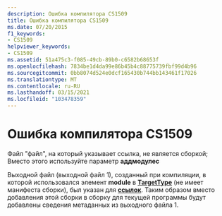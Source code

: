```yaml
---
description: Ошибка компилятора CS1509
title: Ошибка компилятора CS1509
ms.date: 07/20/2015
f1_keywords:
- CS1509
helpviewer_keywords:
- CS1509
ms.assetid: 51a475c3-f085-49cb-89b0-c6582b68653f
ms.openlocfilehash: 7834be1d4da99e86b45b4c88775739fbf99d4b96
ms.sourcegitcommit: 0bb8074d524e0dcf165430b744bb143461f17026
ms.translationtype: MT
ms.contentlocale: ru-RU
ms.lasthandoff: 03/15/2021
ms.locfileid: "103478359"
---
```

# <a name="compiler-error-cs1509"></a>Ошибка компилятора CS1509

Файл "файл", на который указывает ссылка, не является сборкой; Вместо этого используйте параметр **аддмодулес**  
  
 Выходной файл (выходной файл 1), созданный при компиляции, в которой использовался элемент **module** в [**TargetType**](../language-reference/compiler-options/output.md#targettype) (не имеет манифеста сборки), был указан для [**ссылок**](../language-reference/compiler-options/inputs.md#references). Таким образом вместо добавления этой сборки в сборку для текущей программы будут добавлены сведения метаданных из выходного файла 1.
